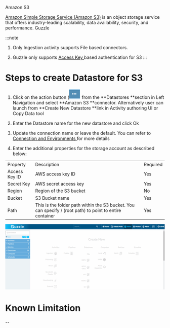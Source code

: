 Amazon S3

[Amazon Simple Storage Service (Amazon S3)](https://aws.amazon.com/s3/) is an object storage service that offers industry-leading scalability, data availability, security, and performance. Guzzle 

:::note

1. Only Ingestion activity supports File based connectors. 

2. Guzzle only supports [Access Key ](https://docs.aws.amazon.com/AmazonS3/latest/userguide/RESTAuthentication.html#ConstructingTheAuthenticationHeader)based authentication for S3
:::

# Steps to create Datastore  for S3

1. Click on the action button (![image alt text](/img/docs/how-to-guides/datastores/action_button.png) from the **Datastores **section in Left Navigation and select **Amazon S3 **connector. Alternatively user can launch from **Create New Datastore **link in Activity authoring UI or Copy Data tool

2. Enter the Datastore name for the new datastore and click Ok

3. Update the connection name or leave the default. You can refer to [Connection and Environments ](http://http) for more details

4. Enter the additional properties for the storage account as described below:

<table>
  <tr>
    <td>Property </td>
    <td>Description</td>
    <td>Required</td>
  </tr>
  <tr>
    <td>Access Key ID</td>
    <td>AWS access key ID </td>
    <td>Yes</td>
  </tr>
  <tr>
    <td>Secret Key</td>
    <td>AWS secret access key</td>
    <td>Yes</td>
  </tr>
  <tr>
    <td>Region</td>
    <td>Region of the S3 bucket</td>
    <td>No</td>
  </tr>
  <tr>
    <td>Bucket</td>
    <td>S3 Bucket name</td>
    <td>Yes</td>
  </tr>
  <tr>
    <td>Path</td>
    <td>This is the folder path within the S3 bucket. You can specify  / (root path) to point to entire container</td>
    <td>Yes</td>
  </tr>
</table>


![image alt text](/img/docs/how-to-guides/datastores/amazon_s3_1.gif)

# Known Limitation

--

